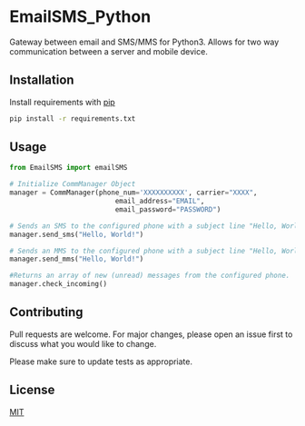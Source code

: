 # EmailSMS_Python
Gateway between email and SMS/MMS for Python3.  Allows for two way communication between a server and mobile device.  

## Installation

Install requirements with [pip](https://pip.pypa.io/en/stable/)

```bash
pip install -r requirements.txt
```

## Usage

```python
from EmailSMS import emailSMS

# Initialize CommManager Object
manager = CommManager(phone_num='XXXXXXXXXX', carrier="XXXX",
                          email_address="EMAIL",
                          email_password="PASSWORD")

# Sends an SMS to the configured phone with a subject line "Hello, World!"
manager.send_sms("Hello, World!")

# Sends an MMS to the configured phone with a subject line "Hello, World!"
manager.send_mms("Hello, World!")

#Returns an array of new (unread) messages from the configured phone.
manager.check_incoming()
```

## Contributing
Pull requests are welcome. For major changes, please open an issue first to discuss what you would like to change.

Please make sure to update tests as appropriate.

## License
[MIT](https://choosealicense.com/licenses/mit/)